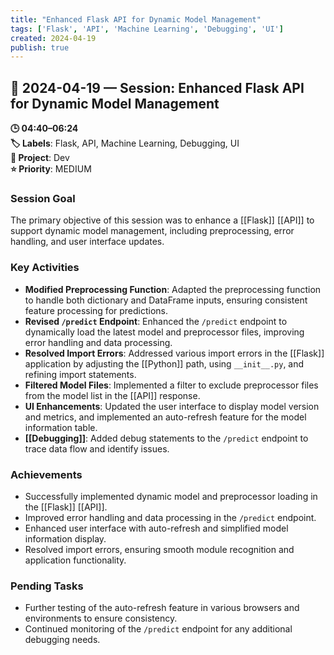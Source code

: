 ```yaml
---
title: "Enhanced Flask API for Dynamic Model Management"
tags: ['Flask', 'API', 'Machine Learning', 'Debugging', 'UI']
created: 2024-04-19
publish: true
---
```


## 📅 2024-04-19 — Session: Enhanced Flask API for Dynamic Model Management

**🕒 04:40–06:24**  
**🏷️ Labels**: Flask, API, Machine Learning, Debugging, UI  
**📂 Project**: Dev  
**⭐ Priority**: MEDIUM  


### Session Goal
The primary objective of this session was to enhance a [[Flask]] [[API]] to support dynamic model management, including preprocessing, error handling, and user interface updates.

### Key Activities
- **Modified Preprocessing Function**: Adapted the preprocessing function to handle both dictionary and DataFrame inputs, ensuring consistent feature processing for predictions.
- **Revised `/predict` Endpoint**: Enhanced the `/predict` endpoint to dynamically load the latest model and preprocessor files, improving error handling and data processing.
- **Resolved Import Errors**: Addressed various import errors in the [[Flask]] application by adjusting the [[Python]] path, using `__init__.py`, and refining import statements.
- **Filtered Model Files**: Implemented a filter to exclude preprocessor files from the model list in the [[API]] response.
- **UI Enhancements**: Updated the user interface to display model version and metrics, and implemented an auto-refresh feature for the model information table.
- **[[Debugging]]**: Added debug statements to the `/predict` endpoint to trace data flow and identify issues.

### Achievements
- Successfully implemented dynamic model and preprocessor loading in the [[Flask]] [[API]].
- Improved error handling and data processing in the `/predict` endpoint.
- Enhanced user interface with auto-refresh and simplified model information display.
- Resolved import errors, ensuring smooth module recognition and application functionality.

### Pending Tasks
- Further testing of the auto-refresh feature in various browsers and environments to ensure consistency.
- Continued monitoring of the `/predict` endpoint for any additional debugging needs.
